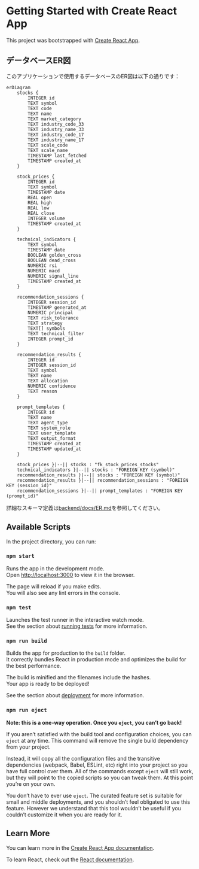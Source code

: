 # Getting Started with Create React App

This project was bootstrapped with [Create React App](https://github.com/facebook/create-react-app).

## データベースER図

このアプリケーションで使用するデータベースのER図は以下の通りです：

```mermaid
erDiagram
    stocks {
        INTEGER id
        TEXT symbol
        TEXT code
        TEXT name
        TEXT market_category
        TEXT industry_code_33
        TEXT industry_name_33
        TEXT industry_code_17
        TEXT industry_name_17
        TEXT scale_code
        TEXT scale_name
        TIMESTAMP last_fetched
        TIMESTAMP created_at
    }
    
    stock_prices {
        INTEGER id
        TEXT symbol
        TIMESTAMP date
        REAL open
        REAL high
        REAL low
        REAL close
        INTEGER volume
        TIMESTAMP created_at
    }
    
    technical_indicators {
        TEXT symbol
        TIMESTAMP date
        BOOLEAN golden_cross
        BOOLEAN dead_cross
        NUMERIC rsi
        NUMERIC macd
        NUMERIC signal_line
        TIMESTAMP created_at
    }
    
    recommendation_sessions {
        INTEGER session_id
        TIMESTAMP generated_at
        NUMERIC principal
        TEXT risk_tolerance
        TEXT strategy
        TEXT[] symbols
        TEXT technical_filter
        INTEGER prompt_id
    }
    
    recommendation_results {
        INTEGER id
        INTEGER session_id
        TEXT symbol
        TEXT name
        TEXT allocation
        NUMERIC confidence
        TEXT reason
    }
    
    prompt_templates {
        INTEGER id
        TEXT name
        TEXT agent_type
        TEXT system_role
        TEXT user_template
        TEXT output_format
        TIMESTAMP created_at
        TIMESTAMP updated_at
    }
    
    stock_prices }|--|| stocks : "fk_stock_prices_stocks"
    technical_indicators }|--|| stocks : "FOREIGN KEY (symbol)"
    recommendation_results }|--|| stocks : "FOREIGN KEY (symbol)"
    recommendation_results }|--|| recommendation_sessions : "FOREIGN KEY (session_id)"
    recommendation_sessions }|--|| prompt_templates : "FOREIGN KEY (prompt_id)"
```

詳細なスキーマ定義は[backend/docs/ER.md](../backend/docs/ER.md)を参照してください。

## Available Scripts

In the project directory, you can run:

### `npm start`

Runs the app in the development mode.\
Open [http://localhost:3000](http://localhost:3000) to view it in the browser.

The page will reload if you make edits.\
You will also see any lint errors in the console.

### `npm test`

Launches the test runner in the interactive watch mode.\
See the section about [running tests](https://facebook.github.io/create-react-app/docs/running-tests) for more information.

### `npm run build`

Builds the app for production to the `build` folder.\
It correctly bundles React in production mode and optimizes the build for the best performance.

The build is minified and the filenames include the hashes.\
Your app is ready to be deployed!

See the section about [deployment](https://facebook.github.io/create-react-app/docs/deployment) for more information.

### `npm run eject`

**Note: this is a one-way operation. Once you `eject`, you can’t go back!**

If you aren’t satisfied with the build tool and configuration choices, you can `eject` at any time. This command will remove the single build dependency from your project.

Instead, it will copy all the configuration files and the transitive dependencies (webpack, Babel, ESLint, etc) right into your project so you have full control over them. All of the commands except `eject` will still work, but they will point to the copied scripts so you can tweak them. At this point you’re on your own.

You don’t have to ever use `eject`. The curated feature set is suitable for small and middle deployments, and you shouldn’t feel obligated to use this feature. However we understand that this tool wouldn’t be useful if you couldn’t customize it when you are ready for it.

## Learn More

You can learn more in the [Create React App documentation](https://facebook.github.io/create-react-app/docs/getting-started).

To learn React, check out the [React documentation](https://reactjs.org/).
